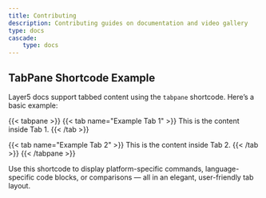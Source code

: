 ```yaml
---
title: Contributing
description: Contributing guides on documentation and video gallery
type: docs
cascade: 
    type: docs
---
```

## TabPane Shortcode Example

Layer5 docs support tabbed content using the `tabpane` shortcode. Here’s a basic example:

{{< tabpane >}}
  {{< tab name="Example Tab 1" >}}
  This is the content inside Tab 1.
  {{< /tab >}}

  {{< tab name="Example Tab 2" >}}
  This is the content inside Tab 2.
  {{< /tab >}}
{{< /tabpane >}}

Use this shortcode to display platform-specific commands, language-specific code blocks, or comparisons — all in an elegant, user-friendly tab layout.
